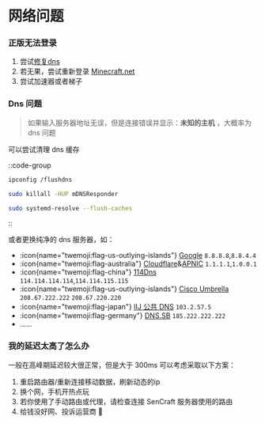 # 网络问题

### 正版无法登录

1. 尝试[修复dns](#dns-问题)
2. 若无果，尝试重新登录 [Minecraft.net](https://www.minecraft.net/en-us/login?return_url=https%3A%2F%2Fwww.minecraft.net%2Fen-us%2Fmsaprofile)
3. 尝试加速器或者梯子

### Dns 问题

> 如果输入服务器地址无误，但是连接错误并显示：**未知的主机** ，大概率为 dns 问题

可以尝试清理 dns 缓存

::code-group
```bash [PowerShell]
ipconfig /flushdns

```

```bash [Mac OS]
sudo killall -HUP mDNSResponder

```

```bash [Linux]
sudo systemd-resolve --flush-caches

```
::

或者更换纯净的 dns 服务器，如：
- :icon{name="twemoji:flag-us-outlying-islands"} [Google](https://dns.google) `8.8.8.8`,`8.8.4.4`
- :icon{name="twemoji:flag-australia"} [Cloudflare](https://one.one.one.one)&[APNIC](https://www.apnic.net/) `1.1.1.1`,`1.0.0.1` 
- :icon{name="twemoji:flag-china"} [114Dns ](https://www.114dns.com/) `114.114.114.114`,`114.114.115.115`
- :icon{name="twemoji:flag-us-outlying-islands"} [Cisco Umbrella](https://umbrella.cisco.com/products/recursive-dns-services) `208.67.222.222` `208.67.220.220`
- :icon{name="twemoji:flag-japan"} [IIJ 公共 DNS](https://public.dns.iij.jp/) `103.2.57.5` 
- :icon{name="twemoji:flag-germany"} [DNS.SB](https://dns.sb/) `185.222.222.222`
- ......


### 我的延迟太高了怎么办

一般在高峰期延迟较大很正常，但是大于 300ms 可以考虑采取以下方案：

1. 重启路由器/重新连接移动数据，刷新动态的ip
2. 换个网，手机开热点玩
3. 若你使用了手动路由或代理，请检查连接 SenCraft 服务器使用的路由
4. 给钱没好网、投诉运营商 👻